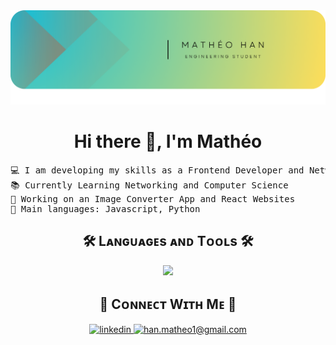<!-- Banner Section-->
<img src="banner.png"/>

<!-- Hi There Section -->
<h1 align="center"> Hi there 👋, I'm Mathéo</h1>

<!-- Description Section -->
<pre>
💻 I am developing my skills as a Frontend Developer and Network Engineer
📚 Currently Learning Networking and Computer Science
🔭 Working on an Image Converter App and React Websites
🌟 Main languages: Javascript, Python
</pre>

<!--Languages and Tools Section-->       
<h2 align="center">🛠️ Lᴀɴɢᴜᴀɢᴇs ᴀɴᴅ Tᴏᴏʟs 🛠️</h2> 
<p align="center">
    <img width="750px"  src="https://skillicons.dev/icons?i=py,js,java,html,css,react,nodejs,flask,git,vscode,docker,linux,cpp,cloudflare,kubernetes,npm,vue,bash,matlab,debian&perline=10"  />
</p>

<!-- Connect With Me Section -->
<h2 align="center">🤝 Cᴏɴɴᴇᴄᴛ Wɪᴛʜ Mᴇ 🤝 </h2>
<div align="center">
<a href="https://www.linkedin.com/in/math%C3%A9o-han/" target="_blank">
    <img src=https://img.shields.io/badge/linkedin-%231E77B5.svg?&style=for-the-badge&logo=linkedin&logoColor=white alt=linkedin style="margin-bottom: 5px;" />
</a>
  
<a href="mailto:han.matheo1@gmail.com" target="_blank">
    <img src="https://img.shields.io/badge/Gmail-D14836?style=for-the-badge&logo=gmail&logoColor=white" alt=han.matheo1@gmail.com mail style="margin-bottom: 5px;" />
</a>
</div>